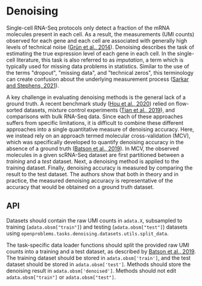 # Denoising

Single-cell RNA-Seq protocols only detect a fraction of the mRNA molecules present
in each cell. As a result, the measurements (UMI counts) observed for each gene and each
cell are associated with generally high levels of technical noise ([Grün et al.,
2014](https://openproblems.bio/bibliography#grn2014validation)). Denoising describes the
task of estimating the true expression level of each gene in each cell. In the
single-cell literature, this task is also referred to as *imputation*, a term which is
typically used for missing data problems in statistics. Similar to the use of the terms
"dropout", "missing data", and "technical zeros", this terminology can create confusion
about the underlying measurement process ([Sarkar and Stephens,
2021](https://openproblems.bio/bibliography#sarkar2021separating)).

A key challenge in evaluating denoising methods is the general lack of a ground truth. A
recent benchmark study ([Hou et al.,
2020](https://openproblems.bio/bibliography#hou2020systematic))
relied on flow-sorted datasets, mixture control experiments ([Tian et al.,
2019](https://openproblems.bio/bibliography#tian2019benchmarking)), and comparisons with
bulk RNA-Seq data. Since each of these approaches suffers from specific limitations, it
is difficult to combine these different approaches into a single quantitative measure of
denoising accuracy. Here, we instead rely on an approach termed molecular
cross-validation (MCV), which was specifically developed to quantify denoising accuracy
in the absence of a ground truth ([Batson et al.,
2019](https://openproblems.bio/bibliography#batson2019molecular)). In MCV, the observed
molecules in a given scRNA-Seq dataset are first partitioned between a *training* and a
*test* dataset. Next, a denoising method is applied to the training dataset. Finally,
denoising accuracy is measured by comparing the result to the test dataset. The authors
show that both in theory and in practice, the measured denoising accuracy is
representative of the accuracy that would be obtained on a ground truth dataset.

## API

Datasets should contain the raw UMI counts in `adata.X`, subsampled to training
(`adata.obsm["train"]`) and testing (`adata.obsm["test"]`) datasets using
`openproblems.tasks.denoising.datasets.utils.split_data`.

The task-specific data loader functions should split the provided raw UMI counts into a
training and a test dataset, as described by [Batson et al.,
2019](https://www.biorxiv.org/content/10.1101/786269v1). The training dataset should be
stored in `adata.obsm['train']`, and the test dataset should be stored in
`adata.obsm['test']`. Methods should store the denoising result in
`adata.obsm['denoised']`. Methods should not edit `adata.obsm["train"]` or
`adata.obsm["test"]`.
